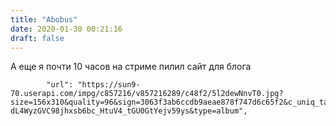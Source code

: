 ```yaml
---
title: "Abobus"
date: 2020-01-30 00:21:16
draft: false
---
```


А еще я почти 10 часов на стриме пилил сайт для блога

            "url": "https://sun9-70.userapi.com/impg/c857216/v857216289/c48f2/5l2dewNnvT0.jpg?size=156x310&quality=96&sign=3063f3ab6ccdb9aeae878f747d6c65f2&c_uniq_tag=OO-dL4WyzGVC98jhxsb6bc_HtuV4_tGU0GtYejv59ys&type=album",
